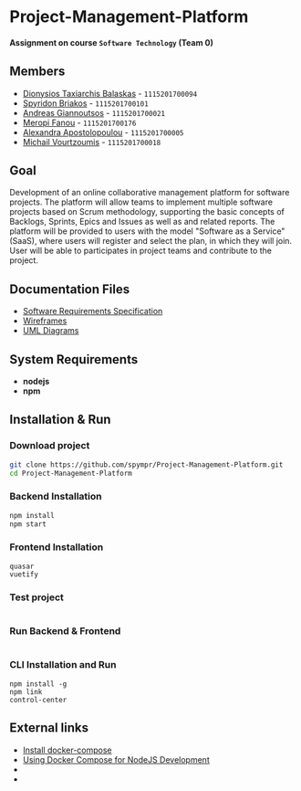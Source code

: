 # Project-Management-Platform
#### Assignment on course `Software Technology` (Team 0)

## Members
* [Dionysios Taxiarchis Balaskas](https://github.com/dbalaskas) - `1115201700094`
* [Spyridon Briakos](https://github.com/spympr) - `1115201700101`
* [Andreas Giannoutsos](https://github.com/AGiannoutsos) - `1115201700021`
* [Meropi Fanou](https://github.com/meryfanou) - `1115201700176`
* [Alexandra Apostolopoulou](https://github.com/alexaapo) - `1115201700005`
* [Michail Vourtzoumis](https://github.com/MVour) - `1115201700018` 

## Goal
Development of an online collaborative management platform for software projects. The platform will allow teams to implement multiple software projects based on Scrum methodology, supporting the basic concepts of Backlogs, Sprints, Epics and Issues as well as and related reports. The platform will be provided to users with the model "Software as a Service" (SaaS), where users will register and select the plan, in which they will join. User will be able to participates in project teams and contribute to the project.

## Documentation Files
* [Software Requirements Specification](./docs/srs.md)
* [Wireframes](./docs/ui.md)
* [UML Diagrams](./docs/uml)

## System Requirements
* **nodejs**
* **npm**

## Installation & Run

### Download project
```bash 
git clone https://github.com/spympr/Project-Management-Platform.git
cd Project-Management-Platform
```

### Backend Installation
```bash
npm install
npm start
```

### Frontend Installation
```
quasar 
vuetify 

```

### Test project
```bash

```

### Run Backend & Frontend
```bash

```

### CLI Installation and Run
```
npm install -g
npm link
control-center
```

## External links
* [Install docker-compose](https://docs.docker.com/compose/install/)
* [Using Docker Compose for NodeJS Development](https://www.cloudbees.com/blog/using-docker-compose-for-nodejs-development/)
* []()
* []()

